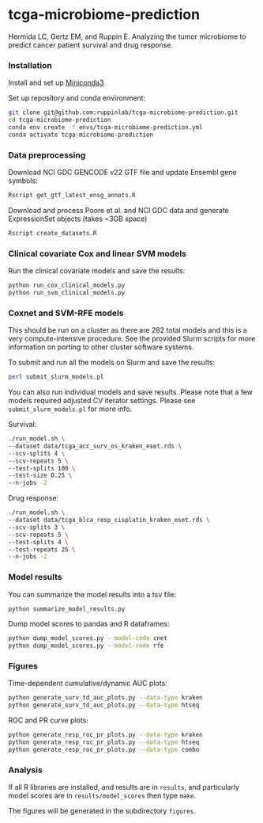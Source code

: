 # tcga-microbiome-prediction

Hermida LC, Gertz EM, and Ruppin E. Analyzing the tumor microbiome to predict
cancer patient survival and drug response.

### Installation

Install and set up [Miniconda3](https://docs.conda.io/en/latest/miniconda.html)

Set up repository and conda environment:

```bash
git clone git@github.com:ruppinlab/tcga-microbiome-prediction.git
cd tcga-microbiome-prediction
conda env create -f envs/tcga-microbiome-prediction.yml
conda activate tcga-microbiome-prediction
```

### Data preprocessing

Download NCI GDC GENCODE v22 GTF file and update Ensembl gene symbols:

```bash
Rscript get_gtf_latest_ensg_annots.R
```

Download and process Poore et al. and NCI GDC data and generate ExpressionSet
objects (takes ~3GB space)

```bash
Rscript create_datasets.R
```

### Clinical covariate Cox and linear SVM models

Run the clinical covariate models and save the results:

```bash
python run_cox_clinical_models.py
python run_svm_clinical_models.py
```

### Coxnet and SVM-RFE models

This should be run on a cluster as there are 282 total models and this is a
very compute-intensive procedure. See the provided Slurm scripts for more
information on porting to other cluster software systems.

To submit and run all the models on Slurm and save the results:

```bash
perl submit_slurm_models.pl
```

You can also run individual models and save results. Please note that a few
models required adjusted CV iterator settings. Please see
`submit_slurm_models.pl` for more info.

Survival:

```bash
./run_model.sh \
--dataset data/tcga_acc_surv_os_kraken_eset.rds \
--scv-splits 4 \
--scv-repeats 5 \
--test-splits 100 \
--test-size 0.25 \
--n-jobs -2
```

Drug response:

```bash
./run_model.sh \
--dataset data/tcga_blca_resp_cisplatin_kraken_eset.rds \
--scv-splits 3 \
--scv-repeats 5 \
--test-splits 4 \
--test-repeats 25 \
--n-jobs -2
```

### Model results

You can summarize the model results into a tsv file:

```bash
python summarize_model_results.py
```

Dump model scores to pandas and R dataframes:

```bash
python dump_model_scores.py --model-code cnet
python dump_model_scores.py --model-code rfe
```

### Figures

Time-dependent cumulative/dynamic AUC plots:

```bash
python generate_surv_td_auc_plots.py --data-type kraken
python generate_surv_td_auc_plots.py --data-type htseq
```

ROC and PR curve plots:

```bash
python generate_resp_roc_pr_plots.py --data-type kraken
python generate_resp_roc_pr_plots.py --data-type htseq
python generate_resp_roc_pr_plots.py --data-type combo
```

### Analysis

If all R libraries are installed, and results are in `results`, and particularly model
scores are in `results/model_scores` then type `make`.

The figures will be generated in the subdirectory `figures`.
